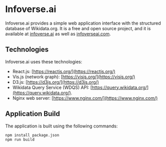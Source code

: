 # Infoverse.ai

Infoverse.ai provides a simple web application interface with the structured database of Wikidata.org. It is a free and open source project, and it is available at [infoverse.ai](https://infoverse.ai/) as well as [infoverseai.com](https://infoverseai.com/).

## Technologies

Infoverse.ai uses these technologies:

- React.js: [https://reactjs.org/](https://reactjs.org/)
- Vis.js (network graph): [https://visjs.org/](https://visjs.org/)
- D3.js: [https://d3js.org/](https://d3js.org/)
- Wikidata Query Service (WDQS) API: [https://query.wikidata.org/](https://query.wikidata.org/).
- Nginx web server: [https://www.nginx.com/](https://www.nginx.com/)

## Application Build

The application is built using the following commands:

```sh
npm install package.json
npm run build
```
